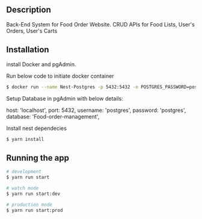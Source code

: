 ## Description

Back-End System for Food Order Website. CRUD APIs for Food Lists, User's Orders, User's Carts

## Installation

install Docker and pgAdmin.

Run below code to initiate docker container

```bash
$ docker run --name Nest-Postgres -p 5432:5432 -e POSTGRES_PASSWORD=postgres -d postgres
```
Setup Database in pgAdmin with below details:

host: 'localhost',
port: 5432,
username: 'postgres',
password: 'postgres',
database: 'Food-order-management',


Install nest dependecies
```bash
$ yarn install
```

## Running the app

```bash
# development
$ yarn run start

# watch mode
$ yarn run start:dev

# production mode
$ yarn run start:prod
```
